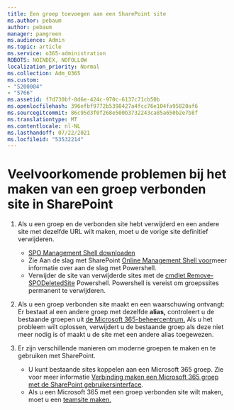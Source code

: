 ```yaml
---
title: Een groep toevoegen aan een SharePoint site
ms.author: pebaum
author: pebaum
manager: pamgreen
ms.audience: Admin
ms.topic: article
ms.service: o365-administration
ROBOTS: NOINDEX, NOFOLLOW
localization_priority: Normal
ms.collection: Adm_O365
ms.custom:
- "5200004"
- "5766"
ms.assetid: f7d730bf-0d6e-424c-970c-6137c71cb50b
ms.openlocfilehash: 396efbf9772b5398427a4fcc76e104fa95820af6
ms.sourcegitcommit: 86c95d3f0f268e500b3732243ca85a650b2e7b8f
ms.translationtype: MT
ms.contentlocale: nl-NL
ms.lasthandoff: 07/22/2021
ms.locfileid: "53532214"
---
```

# <a name="common-issues-when-creating-a-group-connected-site-in-sharepoint"></a>Veelvoorkomende problemen bij het maken van een groep verbonden site in SharePoint

1. Als u een groep en de verbonden site hebt verwijderd en een andere site met dezelfde URL wilt maken, moet u de vorige site definitief verwijderen.

   - [SPO Management Shell downloaden](https://support.office.com/article/introduction-to-the-sharepoint-online-management-shell-c16941c3-19b4-4710-8056-34c034493429)
   - Zie Aan de slag met SharePoint [Online Management Shell voor](/powershell/module/sharepoint-online/remove-sposite)meer informatie over aan de slag met Powershell.
   - Verwijder de site van verwijderde sites met de [cmdlet Remove-SPODeletedSite](/powershell/module/sharepoint-online/remove-sposite?view=sharepoint-ps) Powershell. Powershell is vereist om groepssites permanent te verwijderen.

1. Als u een groep verbonden site maakt en een waarschuwing ontvangt: Er bestaat al een andere groep met dezelfde **alias,** controleert u de bestaande groepen uit [de Microsoft 365-beheercentrum.](https://admin.microsoft.com/AdminPortal/Home#/groups) Als u het probleem wilt oplossen, verwijdert u de bestaande groep als deze niet meer nodig is of maakt u de site met een andere alias toegewezen.

1. Er zijn verschillende manieren om moderne groepen te maken en te gebruiken met SharePoint.

   - U kunt bestaande sites koppelen aan een Microsoft 365 groep. Zie voor meer informatie [Verbinding maken een Microsoft 365 groep met de SharePoint gebruikersinterface](/sharepoint/dev/transform/modernize-connect-to-office365-group#connect-an-office-365-group-using-the-sharepoint-user-interface).
   - Als u een Microsoft 365 met een groep verbonden site wilt maken, moet u een [teamsite maken.](https://admin.microsoft.com/sharepoint)
